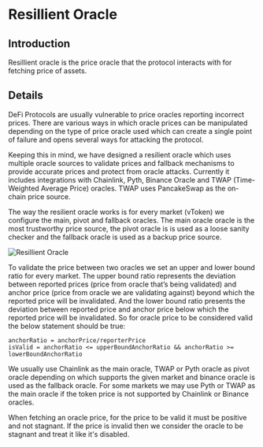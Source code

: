 # Resillient Oracle

## Introduction

Resillient oracle is the price oracle that the protocol interacts with for fetching price of assets. 

## Details

DeFi Protocols are usually vulnerable to price oracles reporting incorrect prices. There are various ways in which oracle prices can be manipulated depending on the type of price oracle used which can create a single point of failure and opens several ways for attacking the protocol.

Keeping this in mind, we have designed a resilient oracle which uses multiple oracle sources to validate prices and fallback mechanisms to provide accurate prices and protect from oracle attacks. Currently it includes integrations with Chainlink, Pyth, Binance Oracle and TWAP (Time-Weighted Average Price) oracles. TWAP uses PancakeSwap as the on-chain price source.

The way the resilient oracle works is for every market (vToken) we configure the main, pivot and fallback oracles. The main oracle oracle is the most trustworthy price source, the pivot oracle is is used as a loose sanity checker and the fallback oracle is used as a backup price source.

![Resillient Oracle](../.gitbook/assets/oracle.png)

To validate the price between two oracles we set an upper and lower bound ratio for every market. The upper bound ratio represents the deviation between reported prices (price from oracle that’s being validated) and anchor price (price from oracle we are validating against) beyond which the reported price will be invalidated. And the lower bound ratio presents the deviation between reported price and anchor price below which the reported price will be invalidated. So for oracle price to be considered valid the below statement should be true:

```
anchorRatio = anchorPrice/reporterPrice
isValid = anchorRatio <= upperBoundAnchorRatio && anchorRatio >= lowerBoundAnchorRatio
```

We usually use Chainlink as the main oracle, TWAP or Pyth oracle as pivot oracle depending on which supports the given market and binance oracle is used as the fallback oracle. For some markets we may use Pyth or TWAP as the main oracle if the token price is not supported by Chainlink or Binance oracles. 

When fetching an oracle price, for the price to be valid it must be positive and not stagnant. If the price is invalid then we consider the oracle to be stagnant and treat it like it's disabled.
